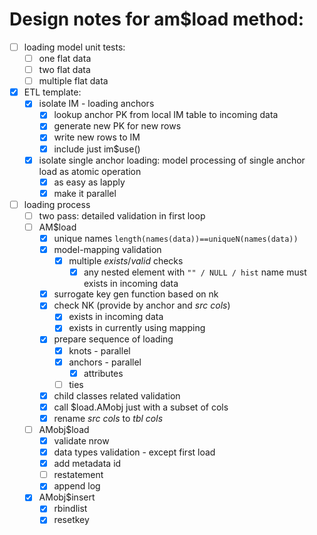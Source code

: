 # Design notes for am$load method:

- [ ] loading model unit tests:
  - [ ] one flat data
  - [ ] two flat data
  - [ ] multiple flat data
- [X] ETL template:
  - [x] isolate IM - loading anchors
    - [x] lookup anchor PK from local IM table to incoming data
    - [x] generate new PK for new rows
    - [x] write new rows to IM
    - [x] include just im$use()
  - [X] isolate single anchor loading: model processing of single anchor load as atomic operation
    - [x] as easy as lapply
    - [X] make it parallel
- [ ] loading process
  - [ ] two pass: detailed validation in first loop
  - [ ] AM$load
    - [x] unique names `length(names(data))==uniqueN(names(data))`
    - [x] model-mapping validation
      - [x] multiple *exists*/*valid* checks
        - [x] any nested element with `"" / NULL / hist` name must exists in incoming data
    - [x] surrogate key gen function based on nk
    - [x] check NK (provide by anchor and *src cols*)
      - [x] exists in incoming data
      - [x] exists in currently using mapping
    - [x] prepare sequence of loading
      - [x] knots - parallel
      - [x] anchors - parallel
        - [x] attributes
      - [ ] ties
    - [x] child classes related validation
    - [x] call $load.AMobj just with a subset of cols
    - [x] rename *src cols* to *tbl cols*
  - [ ] AMobj$load
    - [x] validate nrow
    - [x] data types validation - except first load
    - [x] add metadata id
    - [ ] restatement
    - [x] append log
  - [x] AMobj$insert
    - [x] rbindlist
    - [x] resetkey

